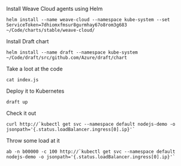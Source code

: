 Install Weave Cloud agents using Helm

```
helm install --name weave-cloud --namespace kube-system --set ServiceToken=7dhiomxfmsur8gurmhay67o8rom3g683 ~/Code/charts/stable/weave-cloud/
```

Install Draft chart
```
helm install --name draft --namespace kube-system ~/Code/draft/src/github.com/Azure/draft/chart
```

Take a loot at the code
```
cat index.js
```

Deploy it to Kubernetes
```
draft up
```

Check it out
```
curl http://`kubectl get svc --namespace default nodejs-demo -o jsonpath='{.status.loadBalancer.ingress[0].ip}'`
```

Throw some load at it
```
ab -n b00000 -c 100 http://`kubectl get svc --namespace default nodejs-demo -o jsonpath='{.status.loadBalancer.ingress[0].ip}'`
```

